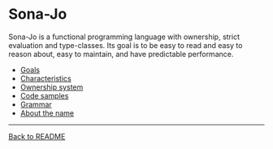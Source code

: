 # Sona-Jo

Sona-Jo is a functional programming language with ownership, strict evaluation
and type-classes. Its goal is to be easy to read and easy to reason about, easy
to maintain, and have predictable performance.

- [Goals](goals.md)
- [Characteristics](characteristics.md)
- [Ownership system](ownership-system.md)
- [Code samples](code-samples/index.md)
- [Grammar](grammar.md)
- [About the name](about-the-name.md)


---
[Back to README](../README.md)